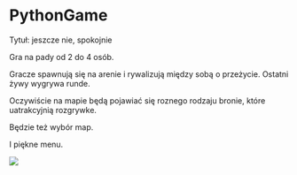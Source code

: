 # PythonGame
Tytuł: jeszcze nie, spokojnie

Gra na pady od 2 do 4 osób.

Gracze spawnują się na arenie i rywalizują między sobą o przeżycie.
Ostatni żywy wygrywa runde.

Oczywiście na mapie będą pojawiać się 
roznego rodzaju bronie, które uatrakcyjnią rozgrywke.

Będzie też wybór map.

I piękne menu.

<img src="https://im3.ezgif.com/tmp/ezgif-3-19b0c1db8c56.gif">


